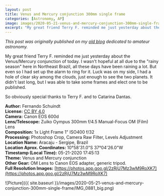 ```yaml
---
layout: post
title: Venus and Mercury conjunction 300mm single frame
categories: [Astronomy, AP]
image: images/2020-05-21-venus-and-mercury-conjunction-300mm-single-frame/IMG_0881_big.png
excerpt: "My great friend Terry F. reminded me just yesterday about the Venus/Mercury conjunction of today. I wasn't hopeful at all due to the 'rainy season' here in Northeast Brazil, all these days have been raining a lot. But even so I had set up the alarm to ring for it. Luck was on my side, I had a hole of clear sky among the clouds, just enough to see the two planets. It didn't last long, but I was able to take some frames and elect one to be published."
---
```


*This post was originally published on my [old blog](https://boredprogrammer.postach.io/post/venus-and-mercury-conjunction-300mm-single-frame) dedicated to amateur astronomy.*

My great friend Terry F. reminded me just yesterday about the Venus/Mercury conjunction of today. I wasn't hopeful at all due to the "rainy season" here in Northeast Brazil, all these days have been raining a lot. But even so I had set up the alarm to ring for it. Luck was on my side, I had a hole of clear sky among the clouds, just enough to see the two planets. It didn't last long, but I was able to take some frames and elect one to be published.

So obviously special thanks to Terry F. and to Catarina Dantas.

**Author:** Fernando Schuindt  
**License:** [CC BY 4.0](https://creativecommons.org/licenses/by/4.0/)  
**Camera:** Canon EOS 600d  
**Lens/Telescope:** Zuiko Oympus 300mm f/4.5 Manual-Focus OM (Film) Lens  
**Composition:** 1x Light Frame 1" ISO400 f/32  
**Processing:** Photoshop Crop, Camera Raw Filter, Levels Adjustment  
**Location Name:** Aracaju - Sergipe, Brazil  
**Location Aprox. Coordinates:** 10°58'31.0"S 37°04'26.0"W  
**Timestamp (Local Time):** 05-21-2020 17:45:13  
**Theme:** Venus and Mercury conjunction  
**Other Gear:** OM Lens to Canon EOS adapter, generic tripod.  
**Full Resolution Images:** [https://photos.app.goo.gl/2zRjU7Mz3wM9RoXK7](https://photos.app.goo.gl/2zRjU7Mz3wM9RoXK7)  

![Picture]({{ site.baseurl }}/images/2020-05-21-venus-and-mercury-conjunction-300mm-single-frame/IMG_0881_big.png)
